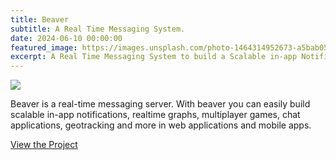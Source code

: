 ```yaml
---
title: Beaver
subtitle: A Real Time Messaging System.
date: 2024-06-10 00:00:00
featured_image: https://images.unsplash.com/photo-1464314952673-a5bab0556ff2?q=5
excerpt: A Real Time Messaging System to build a Scalable in-app Notifications, Multiplayer games, chat apps in web and mobile apps.
---
```


![](https://images.unsplash.com/photo-1464314952673-a5bab0556ff2?q=5)

Beaver is a real-time messaging server. With beaver you can easily build scalable in-app notifications, realtime graphs, multiplayer games, chat applications, geotracking and more in web applications and mobile apps.

<a href="https://github.com/Clivern/Beaver" class="button button--large">View the Project</a>
